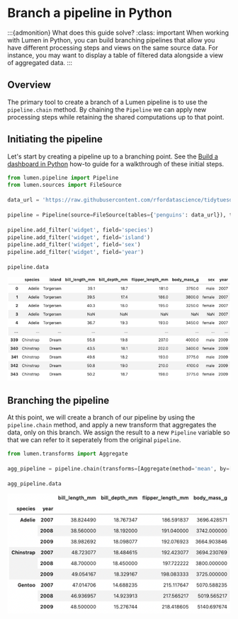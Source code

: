 # Branch a pipeline in Python

:::{admonition} What does this guide solve?
:class: important
When working with Lumen in Python, you can build branching pipelines that allow you have different processing steps and views on the same source data. For instance, you may want to display a table of filtered data alongside a view of aggregated data.
:::

## Overview
The primary tool to create a branch of a Lumen pipeline is to use the `pipeline.chain` method. By chaining the `Pipeline` we can apply new processing steps while retaining the shared computations up to that point.


## Initiating the pipeline
Let's start by creating a pipeline up to a branching point. See the [Build a dashboard in Python](ht_pipeline_python) how-to guide for a walkthrough of these initial steps.

```python
from lumen.pipeline import Pipeline
from lumen.sources import FileSource

data_url = 'https://raw.githubusercontent.com/rfordatascience/tidytuesday/master/data/2020/2020-07-28/penguins.csv'

pipeline = Pipeline(source=FileSource(tables={'penguins': data_url}), table='penguins')

pipeline.add_filter('widget', field='species')
pipeline.add_filter('widget', field='island')
pipeline.add_filter('widget', field='sex')
pipeline.add_filter('widget', field='year')

pipeline.data
```
![data preview](../_static/pipeline_data.png)

## Branching the pipeline
At this point, we will create a branch of our pipeline by using the `pipeline.chain` method, and apply a new transform that aggregates the data, only on this branch. We assign the result to a new `Pipeline` variable so that we can refer to it seperately from the original `pipeline`. 

```python
from lumen.transforms import Aggregate

agg_pipeline = pipeline.chain(transforms=[Aggregate(method='mean', by=['species', 'year'])])

agg_pipeline.data
```
![data preview](../_static/pipeline_data_agg.png)